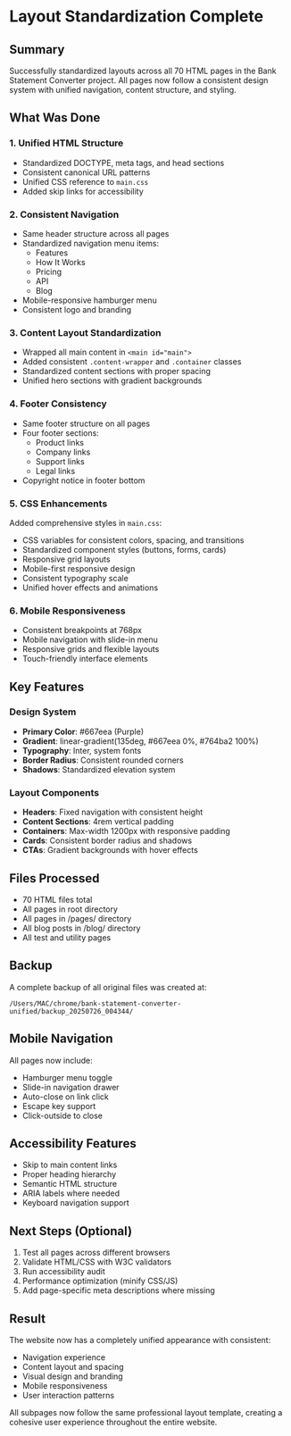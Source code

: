 # Layout Standardization Complete

## Summary
Successfully standardized layouts across all 70 HTML pages in the Bank Statement Converter project. All pages now follow a consistent design system with unified navigation, content structure, and styling.

## What Was Done

### 1. **Unified HTML Structure**
- Standardized DOCTYPE, meta tags, and head sections
- Consistent canonical URL patterns
- Unified CSS reference to `main.css`
- Added skip links for accessibility

### 2. **Consistent Navigation**
- Same header structure across all pages
- Standardized navigation menu items:
  - Features
  - How It Works
  - Pricing
  - API
  - Blog
- Mobile-responsive hamburger menu
- Consistent logo and branding

### 3. **Content Layout Standardization**
- Wrapped all main content in `<main id="main">`
- Added consistent `.content-wrapper` and `.container` classes
- Standardized content sections with proper spacing
- Unified hero sections with gradient backgrounds

### 4. **Footer Consistency**
- Same footer structure on all pages
- Four footer sections:
  - Product links
  - Company links
  - Support links
  - Legal links
- Copyright notice in footer bottom

### 5. **CSS Enhancements**
Added comprehensive styles in `main.css`:
- CSS variables for consistent colors, spacing, and transitions
- Standardized component styles (buttons, forms, cards)
- Responsive grid layouts
- Mobile-first responsive design
- Consistent typography scale
- Unified hover effects and animations

### 6. **Mobile Responsiveness**
- Consistent breakpoints at 768px
- Mobile navigation with slide-in menu
- Responsive grids and flexible layouts
- Touch-friendly interface elements

## Key Features

### Design System
- **Primary Color**: #667eea (Purple)
- **Gradient**: linear-gradient(135deg, #667eea 0%, #764ba2 100%)
- **Typography**: Inter, system fonts
- **Border Radius**: Consistent rounded corners
- **Shadows**: Standardized elevation system

### Layout Components
- **Headers**: Fixed navigation with consistent height
- **Content Sections**: 4rem vertical padding
- **Containers**: Max-width 1200px with responsive padding
- **Cards**: Consistent border radius and shadows
- **CTAs**: Gradient backgrounds with hover effects

## Files Processed
- 70 HTML files total
- All pages in root directory
- All pages in /pages/ directory
- All blog posts in /blog/ directory
- All test and utility pages

## Backup
A complete backup of all original files was created at:
```
/Users/MAC/chrome/bank-statement-converter-unified/backup_20250726_004344/
```

## Mobile Navigation
All pages now include:
- Hamburger menu toggle
- Slide-in navigation drawer
- Auto-close on link click
- Escape key support
- Click-outside to close

## Accessibility Features
- Skip to main content links
- Proper heading hierarchy
- Semantic HTML structure
- ARIA labels where needed
- Keyboard navigation support

## Next Steps (Optional)
1. Test all pages across different browsers
2. Validate HTML/CSS with W3C validators
3. Run accessibility audit
4. Performance optimization (minify CSS/JS)
5. Add page-specific meta descriptions where missing

## Result
The website now has a completely unified appearance with consistent:
- Navigation experience
- Content layout and spacing
- Visual design and branding
- Mobile responsiveness
- User interaction patterns

All subpages now follow the same professional layout template, creating a cohesive user experience throughout the entire website.